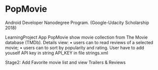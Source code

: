 # PopMovie
Android Developer Nanodegree Program. (Google-Udacity Scholarship 2018)

LearningProject
App PopMovie show movie collection from The Movie database (TMDb).
Details view:
•	users can to read reviews of a selected movie;
•	users can to sort by popularity and rating.
User have to add youself API key in string API_KEY in file strings.xml


Stage2:
Add Favorite movie list and view Trailers & Reviews
